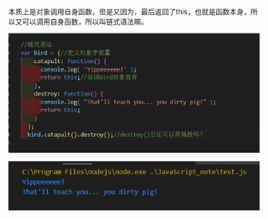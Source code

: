 本质上是对象调用自身函数，但是又因为，最后返回了this，也就是函数本身，所以又可以调用自身函数，所以叫链式语法嘛。

![test](./images/snipaste20220605_094806.jpg)

![test](./images/snipaste20220605_094810.jpg)